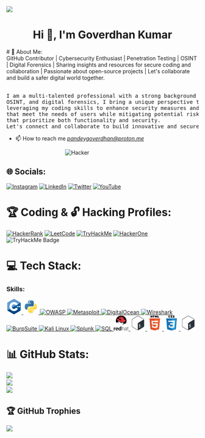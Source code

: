 [![](https://visitcount.itsvg.in/api?id=wh04m1i&icon=0&color=10)](https://visitcount.itsvg.in)
<h1 align="center">Hi 👋, I'm Goverdhan Kumar</h1>
# 💫 About Me: <br>
 GitHub Contributor | Cybersecurity Enthusiast | Penetration Testing | OSINT | Digital Forensics | Sharing insights and resources for secure coding and collaboration | Passionate about open-source projects | Let's collaborate and build a safer digital world together. <br><br>
<pre>I am a multi-talented professional with a strong background in cybersecurity, coding, and software development.With expertise in penetration testing,
OSINT, and digital forensics, I bring a unique perspective to my coding projects. As a GitHub contributor, I actively contribute to open-source projects,
leveraging my coding skills to enhance security measures and promote collaboration. I am passionate about creating secure and efficient software solutions
that meet the needs of users while mitigating potential risks. By combining my knowledge of cybersecurity and coding, I strive to develop robust applications
that prioritize both functionality and security. 
Let's connect and collaborate to build innovative and secure software solutions together. </pre>

- 📫 How to reach me *pandeygoverdhan@proton.me*

<img align="right" alt="Hacker" width="350" src= "https://media.tenor.com/images/b09a5c53026b5b30935947f380107bdc/tenor.gif"><br>

## 🌐 Socials:
[![Instagram](https://img.shields.io/badge/Instagram-%23E4405F.svg?logo=Instagram&logoColor=white)](https://instagram.com/pan_goverdhan) [![LinkedIn](https://img.shields.io/badge/LinkedIn-%230077B5.svg?logo=linkedin&logoColor=white)](https://linkedin.com/in/https://www.linkedin.com/in/goverdhankumar/) [![Twitter](https://img.shields.io/badge/Twitter-%231DA1F2.svg?logo=Twitter&logoColor=white)](https://twitter.com/P__Goverdhan_) [![YouTube](https://img.shields.io/badge/YouTube-red?logo=youtube&logoColor=white)](https://www.youtube.com/@G0V3RDH4N/) 
<br>

# 🏆 Coding & 🔓 Hacking Profiles:
[![HackerRank](https://img.shields.io/badge/HackerRank-2EC866?style=flat-square&logo=hackerrank&logoColor=white)](https://www.hackerrank.com/goverdhan_kumar1?hr_r=1)
[![LeetCode](https://img.shields.io/badge/LeetCode-FFA116?style=flat-square&logo=leetcode&logoColor=white)](https://leetcode.com/pandeygoverdhan/)
[![TryHackMe](https://img.shields.io/badge/TryHackMe-%23000000.svg?style=flat-square&logo=tryhackme&logoColor=white)](https://tryhackme.com/p/pangoverdhan)
[![HackerOne](https://img.shields.io/badge/HackerOne-%23000000.svg?style=flat-square&logo=hackerone&logoColor=white)](https://hackerone.com/whoami1001)
<br>
![TryHackMe Badge](https://tryhackme-badges.s3.amazonaws.com/pangoverdhan.png)

# 💻 Tech Stack:
<h3 align="left">Skills:</h3>
<p align="left">
  <a href="https://www.cplusplus.com/" target="_blank" rel="noreferrer">
    <img src="https://raw.githubusercontent.com/devicons/devicon/master/icons/cplusplus/cplusplus-original.svg" alt="C++" width="40" height="40"/>
  </a>
  <a href="https://www.python.org/" target="_blank" rel="noreferrer">
    <img src="https://raw.githubusercontent.com/devicons/devicon/master/icons/python/python-original.svg" alt="Python" width="40" height="40"/>
  </a>

  <a href="https://www.owasp.org/" target="_blank" rel="noreferrer">
    <img src="https://jowasp.github.io/images/owasp_logo_icon.png" alt="OWASP" width="40" height="40"/>
  </a>
  <a href="https://www.metasploit.com/" target="_blank" rel="noreferrer">
    <img src="https://gitlab.com/uploads/-/system/project/avatar/11903880/kali-metasploit-framework.png" alt="Metasploit" width="40" height="40"/>
  </a>
  <a href="https://www.digitalocean.com/" target="_blank" rel="noreferrer">
    <img src="https://www.vectorlogo.zone/logos/digitalocean/digitalocean-icon.svg" alt="DigitalOcean" width="40" height="40"/>
  </a>
  <a href="https://www.wireshark.org/" target="_blank" rel="noreferrer">
    <img src="https://www.vectorlogo.zone/logos/wireshark/wireshark-icon.svg" alt="Wireshark" width="40" height="40"/>
  </a>
  <a href="https://portswigger.net/burp" target="_blank" rel="noreferrer">
    <img src="https://i-loadzone.com/wp-content/uploads/2020/01/Burp-Suite.png" alt="BurpSuite" width="40" height="40"/>
  </a>
  <a href="https://www.kali.org/" target="_blank" rel="noreferrer">
    <img src="https://seeklogo.com/images/K/kali-linux-logo-5A3B1D1555-seeklogo.com.png" alt="Kali Linux" width="40" height="40"/>
  </a>
  <a href="https://www.splunk.com/" target="_blank" rel="noreferrer">
    <img src="https://www.splunk.com/content/dam/splunk2/images/Planet-Splunk.png" alt="Splunk" width="40" height="40"/>
  </a>
  <a href="https://www.postgresql.org/" target="_blank" rel="noreferrer">
    <img src="https://upload.wikimedia.org/wikipedia/commons/2/29/Postgresql_elephant.svg" alt="SQL" width="40" height="40"/>
  </a>
  <a href="https://www.redhat.com/" target="_blank" rel="noreferrer">
    <img src="https://raw.githubusercontent.com/devicons/devicon/master/icons/redhat/redhat-original-wordmark.svg" alt="Red Hat" width="40" height="40"/>
  </a>
 <a href="https://www.gnu.org/software/bash/" target="_blank" rel="noreferrer">
    <img src="https://raw.githubusercontent.com/devicons/devicon/master/icons/bash/bash-original.svg" alt="Bash" width="40" height="40"/>
  </a>
 <a href="https://www.html.com/" target="_blank" rel="noreferrer">
    <img src="https://raw.githubusercontent.com/devicons/devicon/master/icons/html5/html5-original-wordmark.svg" alt="HTML" width="40" height="40"/>
  </a>
  <a href="https://www.w3schools.com/css/" target="_blank" rel="noreferrer">
    <img src="https://raw.githubusercontent.com/devicons/devicon/master/icons/css3/css3-original-wordmark.svg" alt="CSS" width="40" height="40"/>
  </a>
 <a href="https://www.gnu.org/software/bash/" target="_blank" rel="noreferrer">
    <img src="https://raw.githubusercontent.com/devicons/devicon/master/icons/bash/bash-original.svg" alt="Bash" width="40" height="40"/>
  </a>
</p>

# 📊 GitHub Stats:
![](https://github-readme-stats.vercel.app/api?username=wh04m1i&theme=radical&hide_border=false&include_all_commits=true&count_private=true)<br/>
![](https://github-readme-streak-stats.herokuapp.com/?user=wh04m1i&theme=radical&hide_border=false)<br/>
![](https://github-readme-stats.vercel.app/api/top-langs/?username=wh04m1i&theme=radical&hide_border=false&include_all_commits=true&count_private=true&layout=compact)



## 🏆 GitHub Trophies
![](https://github-profile-trophy.vercel.app/?username=wh04m1i&theme=radical&no-frame=false&no-bg=true&margin-w=4)
